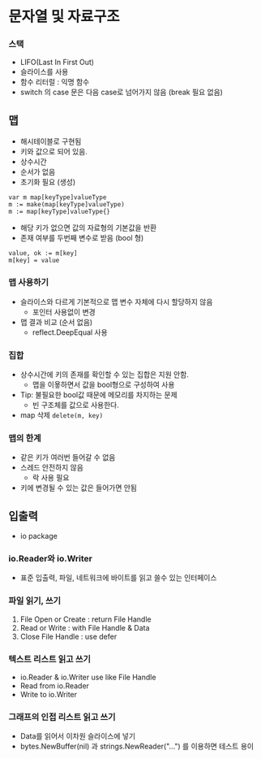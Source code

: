 # 문자열 및 자료구조

### 스택
  * LIFO(Last In First Out)
  * 슬라이스를 사용
  * 함수 리터럴 : 익명 함수
  * switch 의 case 문은 다음 case로 넘어가지 않음 (break 필요 없음)

## 맵
  * 해시테이블로 구현됨
  * 키와 값으로 되어 있음.
  * 상수시간
  * 순서가 없음
  * 초기화 필요 (생성)

  ```
  var m map[keyType]valueType
  m := make(map[keyType]valueType)
  m := map[keyType]valueType{}
  ```

  * 해당 키가 없으면 값의 자료형의 기본값을 반환
  * 존재 여부를 두번째 변수로 받음 (bool 형)

  ```
  value, ok := m[key]
  m[key] = value
  ```
### 맵 사용하기
  * 슬라이스와 다르게 기본적으로 맵 변수 자체에 다시 할당하지 않음
    - 포인터 사용없이 변경
  * 맵 결과 비교 (순서 없음)
    - reflect.DeepEqual 사용

### 집합
  * 상수시간에 키의 존재를 확인할 수 있는 집합은 지원 안함.
    - 맵을 이욯하면서 값을 bool형으로 구성하여 사용
  * Tip: 불필요한 bool값 때문에 메모리를 차지하는 문제
    - 빈 구조체를 값으로 사용한다.
  * map 삭제 ```delete(m, key)```

### 맵의 한계
  * 같은 키가 여러번 들어갈 수 없음
  * 스레드 안전하지 않음
    - 락 사용 필요
  * 키에 변경될 수 있는 값은 들어가면 안됨

## 입출력
  * io package

### io.Reader와 io.Writer
  * 표준 입출력, 파일, 네트워크에 바이트를 읽고 쓸수 있는 인터페이스

### 파일 읽기, 쓰기
  1. File Open or Create : return File Handle  
  2. Read or Write : with File Handle & Data
  3. Close File Handle : use defer

### 텍스트 리스트 읽고 쓰기
  * io.Reader & io.Writer use like File Handle
  * Read from io.Reader
  * Write to io.Writer

### 그래프의 인접 리스트 읽고 쓰기
  * Data를 읽어서 이차원 슬라이스에 넣기
  * bytes.NewBuffer(nil) 과 strings.NewReader("...") 를 이용하면 테스트 용이
